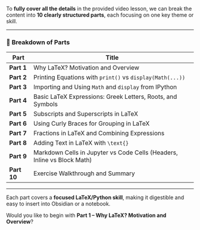 To **fully cover all the details** in the provided video lesson, we can break the content into **10 clearly structured parts**, each focusing on one key theme or skill.

---

### 🧩 **Breakdown of Parts**

|Part|Title|
|---|---|
|**Part 1**|Why LaTeX? Motivation and Overview|
|**Part 2**|Printing Equations with `print()` vs `display(Math(...))`|
|**Part 3**|Importing and Using `Math` and `display` from IPython|
|**Part 4**|Basic LaTeX Expressions: Greek Letters, Roots, and Symbols|
|**Part 5**|Subscripts and Superscripts in LaTeX|
|**Part 6**|Using Curly Braces for Grouping in LaTeX|
|**Part 7**|Fractions in LaTeX and Combining Expressions|
|**Part 8**|Adding Text in LaTeX with `\text{}`|
|**Part 9**|Markdown Cells in Jupyter vs Code Cells (Headers, Inline vs Block Math)|
|**Part 10**|Exercise Walkthrough and Summary|

---

Each part covers a **focused LaTeX/Python skill**, making it digestible and easy to insert into Obsidian or a notebook.

Would you like to begin with **Part 1 – Why LaTeX? Motivation and Overview**?